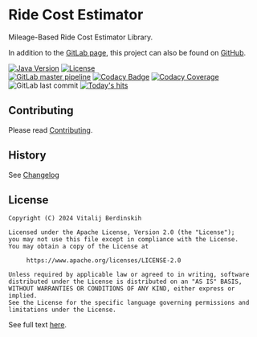 # Ride Cost Estimator

Mileage-Based Ride Cost Estimator Library.

In addition to the [GitLab page][gl-project], this project can also be found on [GitHub][gh-project].

[![Java Version][java-version]][jdk-download]
[![License][license-badge]][license-link]  
[![GitLab master pipeline][gitlab-master-pipeline]][gitlab-master-pipeline-link]
[![Codacy Badge][codacy-badge]][codacy-badge-link]
[![Codacy Coverage][codacy-coverage]][codacy-coverage-link]
![GitLab last commit][gitlab-last-commit]
[![Today's hits][today-hits]][today-hits-link]

## Contributing

Please read [Contributing](contributing.md).

## History

See [Changelog](changelog.md)

## License

```text
Copyright (C) 2024 Vitalij Berdinskih

Licensed under the Apache License, Version 2.0 (the "License");
you may not use this file except in compliance with the License.
You may obtain a copy of the License at

     https://www.apache.org/licenses/LICENSE-2.0

Unless required by applicable law or agreed to in writing, software
distributed under the License is distributed on an "AS IS" BASIS,
WITHOUT WARRANTIES OR CONDITIONS OF ANY KIND, either express or implied.
See the License for the specific language governing permissions and
limitations under the License.
```

See full text [here](LICENSE "the LICENSE file").

[gl-project]: https://gitlab.com/vitalijr2/ride-cost-estimator

[gh-project]: https://github.com/vitalijr2/ride-cost-estimator

[java-version]: https://img.shields.io/static/v1?label=Java&message=17&color=blue&logoColor=E23D28

[jdk-download]: https://www.oracle.com/java/technologies/downloads/#java17

[license-badge]: https://img.shields.io/badge/license-Apache%202.0-blue.svg?style=flat

[license-link]: https://www.apache.org/licenses/LICENSE-2.0.html

[gitlab-master-pipeline]: https://gitlab.com/vitalijr2/ride-cost-estimator/badges/master/pipeline.svg

[gitlab-master-pipeline-link]: https://gitlab.com/vitalijr2/ride-cost-estimator/-/commits/master

[codacy-badge]: https://app.codacy.com/project/badge/Grade/153f5bc0810442ffb11b4fba643f6011

[codacy-badge-link]: https://app.codacy.com/gl/vitalijr2/ride-cost-estimator/dashboard?utm_source=gl&utm_medium=referral&utm_content=&utm_campaign=Badge_grade

[codacy-coverage]: https://app.codacy.com/project/badge/Coverage/153f5bc0810442ffb11b4fba643f6011

[codacy-coverage-link]: https://app.codacy.com/gl/vitalijr2/ride-cost-estimator/dashboard?utm_source=gl&utm_medium=referral&utm_content=&utm_campaign=Badge_coverage

[gitlab-last-commit]: https://img.shields.io/gitlab/last-commit/vitalijr2/ride-cost-estimator

[today-hits]: https://hits.sh/github.com/vitalijr2/ride-cost-estimator.svg?view=today-total&label=today's%20hits

[today-hits-link]: https://hits.sh/github.com/vitalijr2/ride-cost-estimators/
